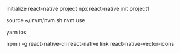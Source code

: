initialize react-native project
npx react-native init project1

source ~/.nvm/nvm.sh
nvm use

yarn ios

npm i -g react-native-cli
react-native link react-native-vector-icons

